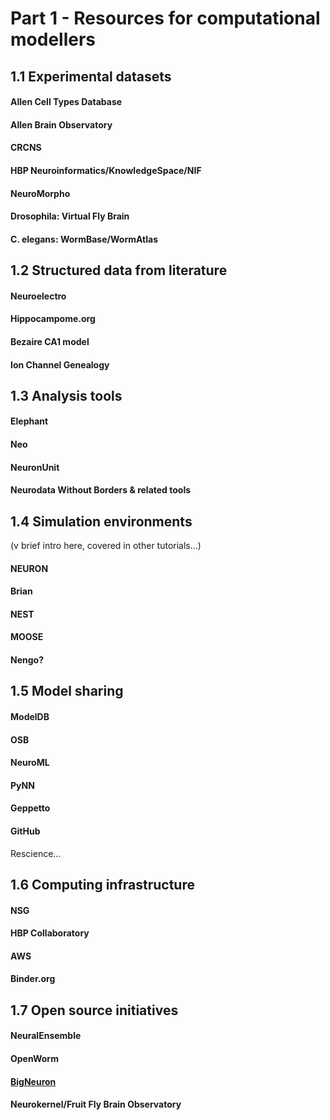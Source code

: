 # Part 1 - Resources for computational modellers

## 1.1 Experimental datasets

#### Allen Cell Types Database
    
#### Allen Brain Observatory

#### CRCNS

#### HBP Neuroinformatics/KnowledgeSpace/NIF
	
#### NeuroMorpho

#### Drosophila: Virtual Fly Brain
 
#### C. elegans: WormBase/WormAtlas


## 1.2 Structured data from literature 

#### Neuroelectro

#### Hippocampome.org

#### Bezaire CA1 model

#### Ion Channel Genealogy 
 
 

## 1.3 Analysis tools

#### Elephant

#### Neo

#### NeuronUnit

#### Neurodata Without Borders & related tools
 


## 1.4 Simulation environments 
(v brief intro here, covered in other tutorials...)

#### NEURON

#### Brian

#### NEST

#### MOOSE

#### Nengo? 
 
 

## 1.5 Model sharing

#### ModelDB

#### OSB

#### NeuroML

#### PyNN

#### Geppetto

#### GitHub
Rescience...
 


## 1.6 Computing infrastructure

#### NSG

#### HBP Collaboratory

#### AWS

#### Binder.org
 
 

## 1.7 Open source initiatives

#### NeuralEnsemble

#### OpenWorm

#### [BigNeuron](https://alleninstitute.org/bigneuron)

#### Neurokernel/Fruit Fly Brain Observatory
 
